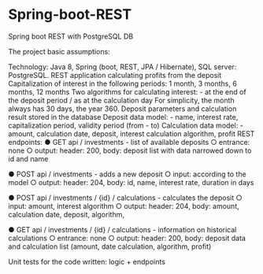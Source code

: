 # Spring-boot-REST
Spring boot REST with PostgreSQL  DB

The project basic assumptions:

Technology: Java 8, Spring (boot, REST, JPA / Hibernate), SQL server: PostgreSQL.
REST application calculating profits from the deposit
Capitalization of interest in the following periods: 1 month, 3 months, 6 months, 12 months
Two algorithms for calculating interest: - at the end of the deposit period / as at the calculation day
For simplicity, the month always has 30 days, the year 360.
Deposit parameters and calculation result stored in the database
Deposit data model: - name, interest rate, capitalization period, validity period (from - to)
Calculation data model: - amount, calculation date, deposit, interest calculation algorithm, profit
REST endpoints:
● GET api / investments - list of available deposits
  ○ entrance: none
  ○ output: header: 200, body: deposit list with data narrowed down to id and
  name

● POST api / investments - adds a new deposit
  ○ input: according to the model
  ○ output: header: 204, body: id, name, interest rate, duration in
  days

● POST api / investments / {id} / calculations - calculates the deposit
  ○ input: amount, interest algorithm
  ○ output: header: 204, body: amount, calculation date, deposit, algorithm, 
  
● GET api / investments / {id} / calculations - information on historical calculations
  ○ entrance: none
  ○ output: header: 200, body: deposit data and calculation list (amount, date
  calculation, algorithm, profit)

Unit tests for the code written: logic + endpoints
